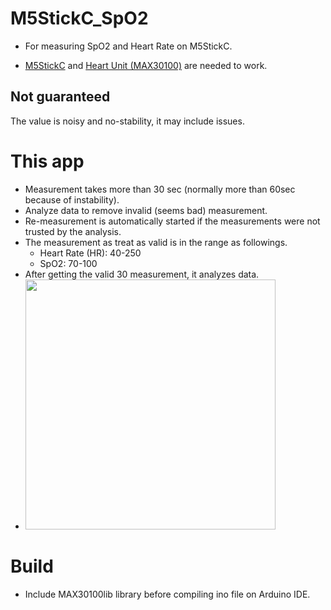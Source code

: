 # M5StickC_SpO2
* For measuring SpO2 and Heart Rate on M5StickC.

* [M5StickC](https://m5stack.com/collections/m5-core/products/stick-c) and [Heart Unit (MAX30100)](https://m5stack.com/products/mini-heart-unit) are needed to work.

## Not guaranteed
The value is noisy and no-stability, it may include issues.

# This app
* Measurement takes more than 30 sec (normally more than 60sec because of instability).
* Analyze data to remove invalid (seems bad) measurement.
* Re-measurement is automatically started if the measurements were not trusted by the analysis.
* The measurement as treat as valid is in the range as followings.
    * Heart Rate (HR): 40-250
    * SpO2: 70-100
* After getting the valid 30 measurement, it analyzes data. 
* <img src="https://media.githubusercontent.com/media/shohara/M5StickC_SpO2/images/images/SpO2.jpg" width="400">

# Build
* Include MAX30100lib library before compiling ino file on Arduino IDE.
